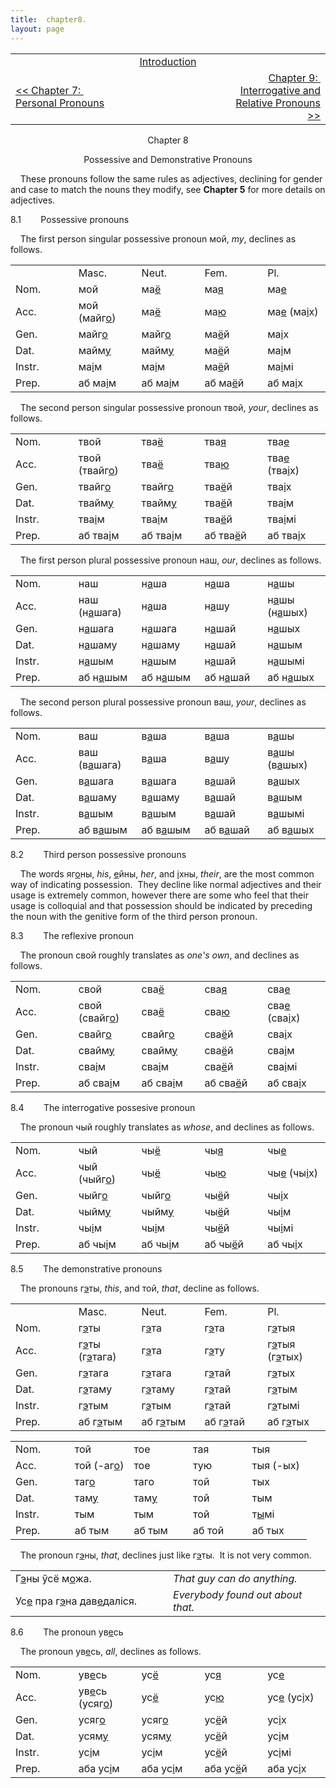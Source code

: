 ```yaml
---
title:  chapter8. 
layout: page
---
```



<table>
<colgroup>
<col style="width: 33%" />
<col style="width: 33%" />
<col style="width: 33%" />
</colgroup>
<tbody>
<tr class="odd">
<td><br />
</td>
<td style="text-align: center;"><a href="introduction.html">Introduction</a><br />
</td>
<td style="text-align: right;"><br />
</td>
</tr>
<tr class="even">
<td><a href="chapter7.html">&lt;&lt; Chapter 7:  Personal Pronouns</a><br />
</td>
<td style="text-align: center;"><br />
</td>
<td style="text-align: right;"><a href="chapter9.html">Chapter 9:  Interrogative and Relative Pronouns &gt;&gt;</a><br />
</td>
</tr>
</tbody>
</table>

  
  

<div style="text-align: center;">

Chapter 8  
  
Possessive and Demonstrative Pronouns  

</div>

  
    These pronouns follow the same rules as adjectives, declining for
gender and case to match the nouns they modify, see
<span style="font-weight: bold;">Chapter 5</span> for more details on
adjectives.  
  
8.1        Possessive pronouns  
  
    The first person singular possessive pronoun мой,
<span style="font-style: italic;">my</span>, declines as follows.  
  

<table>
<colgroup>
<col style="width: 20%" />
<col style="width: 20%" />
<col style="width: 20%" />
<col style="width: 20%" />
<col style="width: 20%" />
</colgroup>
<tbody>
<tr class="odd">
<td><br />
</td>
<td>Masc.<br />
</td>
<td>Neut.<br />
</td>
<td>Fem.<br />
</td>
<td>Pl.<br />
</td>
</tr>
<tr class="even">
<td>Nom.<br />
</td>
<td>мой<br />
</td>
<td>ма<span style="text-decoration: underline;">ё</span><br />
</td>
<td>ма<span style="text-decoration: underline;">я</span><br />
</td>
<td>ма<span style="text-decoration: underline;">е</span><br />
</td>
</tr>
<tr class="odd">
<td>Acc.<br />
</td>
<td>мой (майг<span style="text-decoration: underline;">о</span>)<br />
</td>
<td>ма<span style="text-decoration: underline;">ё</span><br />
</td>
<td>ма<span style="text-decoration: underline;">ю</span><br />
</td>
<td>ма<span style="text-decoration: underline;">е</span> (ма<span style="text-decoration: underline;">і</span>х)<br />
</td>
</tr>
<tr class="even">
<td>Gen.<br />
</td>
<td>майг<span style="text-decoration: underline;">о</span><br />
</td>
<td>майг<span style="text-decoration: underline;">о</span><br />
</td>
<td>ма<span style="text-decoration: underline;">ё</span>й<br />
</td>
<td>ма<span style="text-decoration: underline;">і</span>х<br />
</td>
</tr>
<tr class="odd">
<td>Dat.<br />
</td>
<td>майм<span style="text-decoration: underline;">у</span><br />
</td>
<td>майм<span style="text-decoration: underline;">у</span><br />
</td>
<td>ма<span style="text-decoration: underline;">ё</span>й<br />
</td>
<td>ма<span style="text-decoration: underline;">і</span>м<br />
</td>
</tr>
<tr class="even">
<td>Instr.<br />
</td>
<td>ма<span style="text-decoration: underline;">і</span>м<br />
</td>
<td>ма<span style="text-decoration: underline;">і</span>м<br />
</td>
<td>ма<span style="text-decoration: underline;">ё</span>й<br />
</td>
<td>ма<span style="text-decoration: underline;">і</span>мі<br />
</td>
</tr>
<tr class="odd">
<td>Prep.<br />
</td>
<td>аб ма<span style="text-decoration: underline;">і</span>м<br />
</td>
<td>аб ма<span style="text-decoration: underline;">і</span>м<br />
</td>
<td>аб ма<span style="text-decoration: underline;">ё</span>й<br />
</td>
<td>аб ма<span style="text-decoration: underline;">і</span>х<br />
</td>
</tr>
</tbody>
</table>

  
    The second person singular possessive pronoun твой,
<span style="font-style: italic;">your</span>, declines as follows.  
  

<table>
<colgroup>
<col style="width: 20%" />
<col style="width: 20%" />
<col style="width: 20%" />
<col style="width: 20%" />
<col style="width: 20%" />
</colgroup>
<tbody>
<tr class="odd">
<td>Nom.<br />
</td>
<td>твой<br />
</td>
<td>тва<span style="text-decoration: underline;">ё</span><br />
</td>
<td>тва<span style="text-decoration: underline;">я</span><br />
</td>
<td>тва<span style="text-decoration: underline;">е</span><br />
</td>
</tr>
<tr class="even">
<td>Acc.<br />
</td>
<td>твой (твайг<span style="text-decoration: underline;">о</span>)<br />
</td>
<td>тва<span style="text-decoration: underline;">ё</span><br />
</td>
<td>тва<span style="text-decoration: underline;">ю</span><br />
</td>
<td>тва<span style="text-decoration: underline;">е</span> (тва<span style="text-decoration: underline;">і</span>х)<br />
</td>
</tr>
<tr class="odd">
<td>Gen.<br />
</td>
<td>твайг<span style="text-decoration: underline;">о</span><br />
</td>
<td>твайг<span style="text-decoration: underline;">о</span><br />
</td>
<td>тва<span style="text-decoration: underline;">ё</span>й<br />
</td>
<td>тва<span style="text-decoration: underline;">і</span>х<br />
</td>
</tr>
<tr class="even">
<td>Dat.<br />
</td>
<td>твайм<span style="text-decoration: underline;">у</span><br />
</td>
<td>твайм<span style="text-decoration: underline;">у</span><br />
</td>
<td>тва<span style="text-decoration: underline;">ё</span>й<br />
</td>
<td>тва<span style="text-decoration: underline;">і</span>м<br />
</td>
</tr>
<tr class="odd">
<td>Instr.<br />
</td>
<td>тва<span style="text-decoration: underline;">і</span>м<br />
</td>
<td>тва<span style="text-decoration: underline;">і</span>м<br />
</td>
<td>тва<span style="text-decoration: underline;">ё</span>й<br />
</td>
<td>тва<span style="text-decoration: underline;">і</span>мі<br />
</td>
</tr>
<tr class="even">
<td>Prep.<br />
</td>
<td>аб тва<span style="text-decoration: underline;">і</span>м<br />
</td>
<td>аб тва<span style="text-decoration: underline;">і</span>м<br />
</td>
<td>аб тва<span style="text-decoration: underline;">ё</span>й<br />
</td>
<td>аб тва<span style="text-decoration: underline;">і</span>х<br />
</td>
</tr>
</tbody>
</table>

  
    The first person plural possessive pronoun наш,
<span style="font-style: italic;">our</span>, declines as follows.  
  

<table>
<colgroup>
<col style="width: 20%" />
<col style="width: 20%" />
<col style="width: 20%" />
<col style="width: 20%" />
<col style="width: 20%" />
</colgroup>
<tbody>
<tr class="odd">
<td>Nom.<br />
</td>
<td>наш<br />
</td>
<td>н<span style="text-decoration: underline;">а</span>ша<br />
</td>
<td>н<span style="text-decoration: underline;">а</span>ша<br />
</td>
<td>н<span style="text-decoration: underline;">а</span>шы<br />
</td>
</tr>
<tr class="even">
<td>Acc.<br />
</td>
<td>наш (н<span style="text-decoration: underline;">а</span>шага)<br />
</td>
<td>н<span style="text-decoration: underline;">а</span>ша<br />
</td>
<td>н<span style="text-decoration: underline;">а</span>шу<br />
</td>
<td>н<span style="text-decoration: underline;">а</span>шы (н<span style="text-decoration: underline;">а</span>шых)<br />
</td>
</tr>
<tr class="odd">
<td>Gen.<br />
</td>
<td>н<span style="text-decoration: underline;">а</span>шага<br />
</td>
<td>н<span style="text-decoration: underline;">а</span>шага<br />
</td>
<td>н<span style="text-decoration: underline;">а</span>шай<br />
</td>
<td>н<span style="text-decoration: underline;">а</span>шых<br />
</td>
</tr>
<tr class="even">
<td>Dat.<br />
</td>
<td>н<span style="text-decoration: underline;">а</span>шаму<br />
</td>
<td>н<span style="text-decoration: underline;">а</span>шаму<br />
</td>
<td>н<span style="text-decoration: underline;">а</span>шай<br />
</td>
<td>н<span style="text-decoration: underline;">а</span>шым<br />
</td>
</tr>
<tr class="odd">
<td>Instr.<br />
</td>
<td>н<span style="text-decoration: underline;">а</span>шым<br />
</td>
<td>н<span style="text-decoration: underline;">а</span>шым<br />
</td>
<td>н<span style="text-decoration: underline;">а</span>шай<br />
</td>
<td>н<span style="text-decoration: underline;">а</span>шымі<br />
</td>
</tr>
<tr class="even">
<td>Prep.<br />
</td>
<td>аб н<span style="text-decoration: underline;">а</span>шым<br />
</td>
<td>аб н<span style="text-decoration: underline;">а</span>шым<br />
</td>
<td>аб н<span style="text-decoration: underline;">а</span>шай<br />
</td>
<td>аб н<span style="text-decoration: underline;">а</span>шых<br />
</td>
</tr>
</tbody>
</table>

  
    The second person plural possessive pronoun ваш,
<span style="font-style: italic;">your</span>, declines as follows.  
  

<table>
<colgroup>
<col style="width: 20%" />
<col style="width: 20%" />
<col style="width: 20%" />
<col style="width: 20%" />
<col style="width: 20%" />
</colgroup>
<tbody>
<tr class="odd">
<td>Nom.<br />
</td>
<td>ваш<br />
</td>
<td>в<span style="text-decoration: underline;">а</span>ша<br />
</td>
<td>в<span style="text-decoration: underline;">а</span>ша<br />
</td>
<td>в<span style="text-decoration: underline;">а</span>шы<br />
</td>
</tr>
<tr class="even">
<td>Acc.<br />
</td>
<td>ваш (в<span style="text-decoration: underline;">а</span>шага)<br />
</td>
<td>в<span style="text-decoration: underline;">а</span>ша<br />
</td>
<td>в<span style="text-decoration: underline;">а</span>шу<br />
</td>
<td>в<span style="text-decoration: underline;">а</span>шы (в<span style="text-decoration: underline;">а</span>шых)<br />
</td>
</tr>
<tr class="odd">
<td>Gen.<br />
</td>
<td>в<span style="text-decoration: underline;">а</span>шага<br />
</td>
<td>в<span style="text-decoration: underline;">а</span>шага<br />
</td>
<td>в<span style="text-decoration: underline;">а</span>шай<br />
</td>
<td>в<span style="text-decoration: underline;">а</span>шых<br />
</td>
</tr>
<tr class="even">
<td>Dat.<br />
</td>
<td>в<span style="text-decoration: underline;">а</span>шаму<br />
</td>
<td>в<span style="text-decoration: underline;">а</span>шаму<br />
</td>
<td>в<span style="text-decoration: underline;">а</span>шай<br />
</td>
<td>в<span style="text-decoration: underline;">а</span>шым<br />
</td>
</tr>
<tr class="odd">
<td>Instr.<br />
</td>
<td>в<span style="text-decoration: underline;">а</span>шым<br />
</td>
<td>в<span style="text-decoration: underline;">а</span>шым<br />
</td>
<td>в<span style="text-decoration: underline;">а</span>шай<br />
</td>
<td>в<span style="text-decoration: underline;">а</span>шымі<br />
</td>
</tr>
<tr class="even">
<td>Prep.<br />
</td>
<td>аб в<span style="text-decoration: underline;">а</span>шым<br />
</td>
<td>аб в<span style="text-decoration: underline;">а</span>шым<br />
</td>
<td>аб в<span style="text-decoration: underline;">а</span>шай<br />
</td>
<td>аб в<span style="text-decoration: underline;">а</span>шых<br />
</td>
</tr>
</tbody>
</table>

  
  
8.2        Third person possessive pronouns  
  
    The words яг<span style="text-decoration: underline;">о</span>ны,
<span style="font-style: italic;">his</span>,
<span style="text-decoration: underline;">е</span>йны,
<span style="font-style: italic;">her</span>, and
<span style="text-decoration: underline;">і</span>хны,
<span style="font-style: italic;">their</span>, are the most common way
of indicating possession.  They decline like normal adjectives and their
usage is extremely common, however there are some who feel that their
usage is colloquial and that possession should be indicated by preceding
the noun with the genitive form of the third person pronoun.  
  
8.3        The reflexive pronoun  
  
    The pronoun свой roughly translates as
<span style="font-style: italic;">one's own</span>, and declines as
follows.  
  

<table>
<colgroup>
<col style="width: 20%" />
<col style="width: 20%" />
<col style="width: 20%" />
<col style="width: 20%" />
<col style="width: 20%" />
</colgroup>
<tbody>
<tr class="odd">
<td>Nom.<br />
</td>
<td>свой<br />
</td>
<td>сва<span style="text-decoration: underline;">ё</span><br />
</td>
<td>сва<span style="text-decoration: underline;">я</span><br />
</td>
<td>сва<span style="text-decoration: underline;">е</span><br />
</td>
</tr>
<tr class="even">
<td>Acc.<br />
</td>
<td>свой (свайг<span style="text-decoration: underline;">о</span>)<br />
</td>
<td>сва<span style="text-decoration: underline;">ё</span><br />
</td>
<td>сва<span style="text-decoration: underline;">ю</span><br />
</td>
<td>сва<span style="text-decoration: underline;">е</span> (сва<span style="text-decoration: underline;">і</span>х)<br />
</td>
</tr>
<tr class="odd">
<td>Gen.<br />
</td>
<td>свайг<span style="text-decoration: underline;">о</span><br />
</td>
<td>свайг<span style="text-decoration: underline;">о</span><br />
</td>
<td>сва<span style="text-decoration: underline;">ё</span>й<br />
</td>
<td>сва<span style="text-decoration: underline;">і</span>х<br />
</td>
</tr>
<tr class="even">
<td>Dat.<br />
</td>
<td>свайм<span style="text-decoration: underline;">у</span><br />
</td>
<td>свайм<span style="text-decoration: underline;">у</span><br />
</td>
<td>сва<span style="text-decoration: underline;">ё</span>й<br />
</td>
<td>сва<span style="text-decoration: underline;">і</span>м<br />
</td>
</tr>
<tr class="odd">
<td>Instr.<br />
</td>
<td>сва<span style="text-decoration: underline;">і</span>м<br />
</td>
<td>сва<span style="text-decoration: underline;">і</span>м<br />
</td>
<td>сва<span style="text-decoration: underline;">ё</span>й<br />
</td>
<td>сва<span style="text-decoration: underline;">і</span>мі<br />
</td>
</tr>
<tr class="even">
<td>Prep.<br />
</td>
<td>аб сва<span style="text-decoration: underline;">і</span>м<br />
</td>
<td>аб сва<span style="text-decoration: underline;">і</span>м<br />
</td>
<td>аб сва<span style="text-decoration: underline;">ё</span>й<br />
</td>
<td>аб сва<span style="text-decoration: underline;">і</span>х<br />
</td>
</tr>
</tbody>
</table>

  
8.4        The interrogative possesive pronoun  
  
    The pronoun чый roughly translates as
<span style="font-style: italic;">whose</span>, and declines as
follows.  
  

<table>
<colgroup>
<col style="width: 20%" />
<col style="width: 20%" />
<col style="width: 20%" />
<col style="width: 20%" />
<col style="width: 20%" />
</colgroup>
<tbody>
<tr class="odd">
<td>Nom.<br />
</td>
<td>чый<br />
</td>
<td>чы<span style="text-decoration: underline;">ё</span><br />
</td>
<td>чы<span style="text-decoration: underline;">я</span><br />
</td>
<td>чы<span style="text-decoration: underline;">е</span><br />
</td>
</tr>
<tr class="even">
<td>Acc.<br />
</td>
<td>чый (чыйг<span style="text-decoration: underline;">о</span>)<br />
</td>
<td>чы<span style="text-decoration: underline;">ё</span><br />
</td>
<td>чы<span style="text-decoration: underline;">ю</span><br />
</td>
<td>чы<span style="text-decoration: underline;">е</span> (чы<span style="text-decoration: underline;">і</span>х)<br />
</td>
</tr>
<tr class="odd">
<td>Gen.<br />
</td>
<td>чы<span style="text-decoration: underline;"></span>йг<span style="text-decoration: underline;">о</span><br />
</td>
<td>чы<span style="text-decoration: underline;"></span>йг<span style="text-decoration: underline;">о</span><br />
</td>
<td>чы<span style="text-decoration: underline;"></span><span style="text-decoration: underline;">ё</span>й<br />
</td>
<td>чы<span style="text-decoration: underline;"></span><span style="text-decoration: underline;">і</span>х<br />
</td>
</tr>
<tr class="even">
<td>Dat.<br />
</td>
<td>чы<span style="text-decoration: underline;"></span>йм<span style="text-decoration: underline;">у</span><br />
</td>
<td>чы<span style="text-decoration: underline;"></span>йм<span style="text-decoration: underline;">у</span><br />
</td>
<td>чы<span style="text-decoration: underline;"></span><span style="text-decoration: underline;">ё</span>й<br />
</td>
<td>чы<span style="text-decoration: underline;"></span><span style="text-decoration: underline;">і</span>м<br />
</td>
</tr>
<tr class="odd">
<td>Instr.<br />
</td>
<td>чы<span style="text-decoration: underline;"></span><span style="text-decoration: underline;">і</span>м<br />
</td>
<td>чы<span style="text-decoration: underline;"></span><span style="text-decoration: underline;">і</span>м<br />
</td>
<td>чы<span style="text-decoration: underline;"></span><span style="text-decoration: underline;">ё</span>й<br />
</td>
<td>чы<span style="text-decoration: underline;"></span><span style="text-decoration: underline;">і</span>мі<br />
</td>
</tr>
<tr class="even">
<td>Prep.<br />
</td>
<td>аб чы<span style="text-decoration: underline;"></span><span style="text-decoration: underline;">і</span>м<br />
</td>
<td>аб чы<span style="text-decoration: underline;"></span><span style="text-decoration: underline;">і</span>м<br />
</td>
<td>аб чы<span style="text-decoration: underline;"></span><span style="text-decoration: underline;">ё</span>й<br />
</td>
<td>аб чы<span style="text-decoration: underline;"></span><span style="text-decoration: underline;">і</span>х<br />
</td>
</tr>
</tbody>
</table>

  
  
8.5        The demonstrative pronouns  
  
    The pronouns г<span style="text-decoration: underline;">э</span>ты,
<span style="font-style: italic;">this</span>, and той,
<span style="font-style: italic;">that</span>, decline as follows.  
  

<table>
<colgroup>
<col style="width: 20%" />
<col style="width: 20%" />
<col style="width: 20%" />
<col style="width: 20%" />
<col style="width: 20%" />
</colgroup>
<tbody>
<tr class="odd">
<td><br />
</td>
<td>Masc.<br />
</td>
<td>Neut.<br />
</td>
<td>Fem.<br />
</td>
<td>Pl.<br />
</td>
</tr>
<tr class="even">
<td>Nom.<br />
</td>
<td>г<span style="text-decoration: underline;">э</span>ты<br />
</td>
<td>г<span style="text-decoration: underline;">э</span>та<br />
</td>
<td>г<span style="text-decoration: underline;">э</span>та<br />
</td>
<td>г<span style="text-decoration: underline;">э</span>тыя<br />
</td>
</tr>
<tr class="odd">
<td>Acc.<br />
</td>
<td>г<span style="text-decoration: underline;">э</span>ты (г<span style="text-decoration: underline;">э</span>тага)<br />
</td>
<td>г<span style="text-decoration: underline;">э</span>та<br />
</td>
<td>г<span style="text-decoration: underline;">э</span>ту<br />
</td>
<td>г<span style="text-decoration: underline;">э</span>тыя (г<span style="text-decoration: underline;">э</span>тых)<br />
</td>
</tr>
<tr class="even">
<td>Gen.<br />
</td>
<td>г<span style="text-decoration: underline;">э</span>тага<br />
</td>
<td>г<span style="text-decoration: underline;">э</span>тага<br />
</td>
<td>г<span style="text-decoration: underline;">э</span>тай<br />
</td>
<td>г<span style="text-decoration: underline;">э</span>тых<br />
</td>
</tr>
<tr class="odd">
<td>Dat.<br />
</td>
<td>г<span style="text-decoration: underline;">э</span>таму<br />
</td>
<td>г<span style="text-decoration: underline;">э</span>таму<br />
</td>
<td>г<span style="text-decoration: underline;">э</span>тай<br />
</td>
<td>г<span style="text-decoration: underline;">э</span>тым<br />
</td>
</tr>
<tr class="even">
<td>Instr.<br />
</td>
<td>г<span style="text-decoration: underline;">э</span>тым<br />
</td>
<td>г<span style="text-decoration: underline;">э</span>тым<br />
</td>
<td>г<span style="text-decoration: underline;">э</span>тай<br />
</td>
<td>г<span style="text-decoration: underline;">э</span>тымі<br />
</td>
</tr>
<tr class="odd">
<td>Prep.<br />
</td>
<td>аб г<span style="text-decoration: underline;">э</span>тым<br />
</td>
<td>аб г<span style="text-decoration: underline;">э</span>тым<br />
</td>
<td>аб г<span style="text-decoration: underline;">э</span>тай<br />
</td>
<td>аб г<span style="text-decoration: underline;">э</span>тых<br />
</td>
</tr>
</tbody>
</table>

  

<table>
<colgroup>
<col style="width: 20%" />
<col style="width: 20%" />
<col style="width: 20%" />
<col style="width: 20%" />
<col style="width: 20%" />
</colgroup>
<tbody>
<tr class="odd">
<td>Nom.<br />
</td>
<td>той<br />
</td>
<td>тое<br />
</td>
<td>тая<br />
</td>
<td>тыя<br />
</td>
</tr>
<tr class="even">
<td>Acc.<br />
</td>
<td>той (-аг<span style="text-decoration: underline;">о</span>)<br />
</td>
<td>тое<br />
</td>
<td>тую<br />
</td>
<td>тыя (-ых)<br />
</td>
</tr>
<tr class="odd">
<td>Gen.<br />
</td>
<td>таг<span style="text-decoration: underline;">о</span><br />
</td>
<td>таго<br />
</td>
<td>той<br />
</td>
<td>тых<br />
</td>
</tr>
<tr class="even">
<td>Dat.<br />
</td>
<td>там<span style="text-decoration: underline;">у</span><br />
</td>
<td>там<span style="text-decoration: underline;">у</span><br />
</td>
<td>той<br />
</td>
<td>тым<br />
</td>
</tr>
<tr class="odd">
<td>Instr.<br />
</td>
<td>тым<br />
</td>
<td>тым<br />
</td>
<td>той<br />
</td>
<td>т<span style="text-decoration: underline;">ы</span>мі<br />
</td>
</tr>
<tr class="even">
<td>Prep.<br />
</td>
<td>аб тым<br />
</td>
<td>аб тым<br />
</td>
<td>аб той<br />
</td>
<td>аб тых<br />
</td>
</tr>
</tbody>
</table>

  
    The pronoun г<span style="text-decoration: underline;">э</span>ны,
<span style="font-style: italic;">that</span>, declines just like
г<span style="text-decoration: underline;">э</span>ты.  It is not very
common.  
  

<table>
<colgroup>
<col style="width: 50%" />
<col style="width: 50%" />
</colgroup>
<tbody>
<tr class="odd">
<td>Г<span style="text-decoration: underline;">э</span>ны ўсё м<span style="text-decoration: underline;">о</span>жа.<br />
</td>
<td><span style="font-style: italic;">That guy can do anything.</span><br />
</td>
</tr>
<tr class="even">
<td>Ус<span style="text-decoration: underline;">е</span> пра г<span style="text-decoration: underline;">э</span>на дав<span style="text-decoration: underline;">е</span>даліся.<br />
</td>
<td><span style="font-style: italic;">Everybody found out about that.</span><br />
</td>
</tr>
</tbody>
</table>

  
  
8.6        The pronoun
ув<span style="text-decoration: underline;">е</span>сь  
  
    The pronoun ув<span style="text-decoration: underline;">е</span>сь,
<span style="font-style: italic;">all</span>, declines as follows.  
  

<table>
<colgroup>
<col style="width: 20%" />
<col style="width: 20%" />
<col style="width: 20%" />
<col style="width: 20%" />
<col style="width: 20%" />
</colgroup>
<tbody>
<tr class="odd">
<td>Nom.<br />
</td>
<td>ув<span style="text-decoration: underline;">е</span>сь<br />
</td>
<td>ус<span style="text-decoration: underline;">ё</span><br />
</td>
<td>ус<span style="text-decoration: underline;">я</span><br />
</td>
<td>ус<span style="text-decoration: underline;">е</span><br />
</td>
</tr>
<tr class="even">
<td>Acc.<br />
</td>
<td>ув<span style="text-decoration: underline;">е</span>сь (усяг<span style="text-decoration: underline;">о</span>)<br />
</td>
<td>ус<span style="text-decoration: underline;">ё</span><br />
</td>
<td>ус<span style="text-decoration: underline;">ю</span><br />
</td>
<td>ус<span style="text-decoration: underline;">е</span> (ус<span style="text-decoration: underline;">і</span>х)<br />
</td>
</tr>
<tr class="odd">
<td>Gen.<br />
</td>
<td>усяг<span style="text-decoration: underline;">о</span><br />
</td>
<td>усяг<span style="text-decoration: underline;">о</span><br />
</td>
<td>ус<span style="text-decoration: underline;">ё</span>й<br />
</td>
<td>ус<span style="text-decoration: underline;">і</span>х<br />
</td>
</tr>
<tr class="even">
<td>Dat.<br />
</td>
<td>усям<span style="text-decoration: underline;">у</span><br />
</td>
<td>усям<span style="text-decoration: underline;">у</span><br />
</td>
<td>ус<span style="text-decoration: underline;">ё</span>й<br />
</td>
<td>ус<span style="text-decoration: underline;">і</span>м<br />
</td>
</tr>
<tr class="odd">
<td>Instr.<br />
</td>
<td>ус<span style="text-decoration: underline;">і</span>м<br />
</td>
<td>ус<span style="text-decoration: underline;">і</span>м<br />
</td>
<td>ус<span style="text-decoration: underline;">ё</span>й<br />
</td>
<td>ус<span style="text-decoration: underline;">і</span>мі<br />
</td>
</tr>
<tr class="even">
<td>Prep.<br />
</td>
<td>аба ус<span style="text-decoration: underline;">і</span>м<br />
</td>
<td>аба ус<span style="text-decoration: underline;">і</span>м<br />
</td>
<td>аба ус<span style="text-decoration: underline;">ё</span>й<br />
</td>
<td>аба ус<span style="text-decoration: underline;">і</span>х<br />
</td>
</tr>
</tbody>
</table>

  
  

